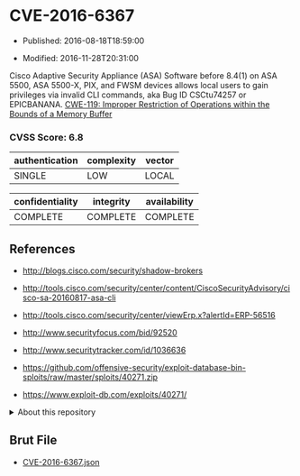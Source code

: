 # CVE-2016-6367

- Published: 2016-08-18T18:59:00

- Modified: 2016-11-28T20:31:00

Cisco Adaptive Security Appliance (ASA) Software before 8.4(1) on ASA 5500, ASA 5500-X, PIX, and FWSM devices allows local users to gain privileges via invalid CLI commands, aka Bug ID CSCtu74257 or EPICBANANA. <a href="http://cwe.mitre.org/data/definitions/119.html">CWE-119: Improper Restriction of Operations within the Bounds of a Memory Buffer</a>

### CVSS Score: **6.8**

| authentication | complexity | vector |
| --- | --- | --- |
| SINGLE | LOW | LOCAL |

| confidentiality | integrity | availability |
| --- | --- | --- |
| COMPLETE | COMPLETE | COMPLETE |

## References

* http://blogs.cisco.com/security/shadow-brokers

* http://tools.cisco.com/security/center/content/CiscoSecurityAdvisory/cisco-sa-20160817-asa-cli

* http://tools.cisco.com/security/center/viewErp.x?alertId=ERP-56516

* http://www.securityfocus.com/bid/92520

* http://www.securitytracker.com/id/1036636

* https://github.com/offensive-security/exploit-database-bin-sploits/raw/master/sploits/40271.zip

* https://www.exploit-db.com/exploits/40271/

<details>
<summary>About this repository</summary> 

  This repository is part of the project [Live Hack CVE](https://github.com/Live-Hack-CVE). Main website can be found [www.live-hack.org](https://www.live-hack.org) 
  
  Made by [Sn0wAlice](https://github.com/Sn0wAlice) for the people that care about security and need to have a feed of the latest CVEs. Hope you enjoy it, don't forget to star the repo and follow me on [Twitter](https://twitter.com/Sn0wAlice) and [Github](https://github.com/Sn0wAlice). And that is my [personnal website](https://www.alice-snow.me/)

  - [Home Page](https://github.com/Live-Hack-CVE)
  - [Framework](https://github.com/Live-Hack-CVE/cve-framework)
  - [CVE database](https://github.com/Live-Hack-CVE/full_database)
  - [Changelog](https://github.com/Live-Hack-CVE/Changelog)
</details>

## Brut File

* [CVE-2016-6367.json](https://raw.githubusercontent.com/Live-Hack-CVE/full_database/main/cves/2016/CVE-2016-6367.json)

